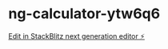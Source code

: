 # ng-calculator-ytw6q6

[Edit in StackBlitz next generation editor ⚡️](https://stackblitz.com/~/github.com/A-Annan/ng-calculator-ytw6q6)